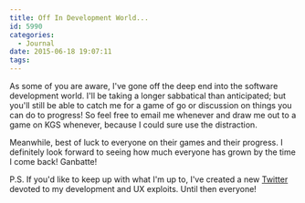 ```yaml
---
title: Off In Development World...
id: 5990
categories:
  - Journal
date: 2015-06-18 19:07:11
tags:
---
```


As some of you are aware, I've gone off the deep end into the software development world. I'll be taking a longer sabbatical than anticipated; but you'll still be able to catch me for a game of go or discussion on things you can do to progress! So feel free to email me whenever and draw me out to a game on KGS whenever, because I could sure use the distraction.

Meanwhile, best of luck to everyone on their games and their progress. I definitely look forward to seeing how much everyone has grown by the time I come back! Ganbatte!

P.S. If you'd like to keep up with what I'm up to, I've created a new [Twitter](http://www.twitter.com/bencodezen) devoted to my development and UX exploits. Until then everyone!